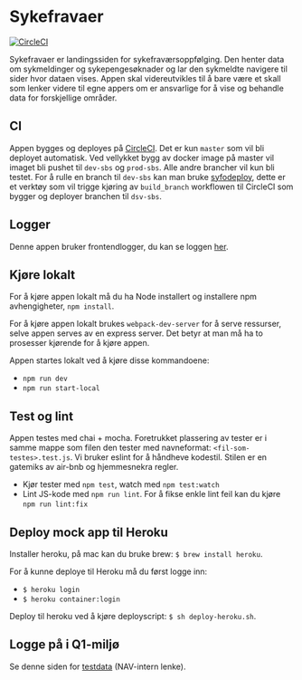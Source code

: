 # Sykefravaer
[![CircleCI](https://circleci.com/gh/navikt/sykefravaer.svg?style=svg)](https://circleci.com/gh/navikt/sykefravaer)

Sykefravaer er landingssiden for sykefraværsoppfølging. Den henter data om sykmeldinger og sykepengesøknader og lar den 
sykmeldte navigere til sider hvor dataen vises. Appen skal videreutvikles til å bare være et skall som lenker videre til
egne appers om er ansvarlige for å vise og behandle data for forskjellige områder. 

## CI
Appen bygges og deployes på [CircleCI](https://circleci.com/gh/navikt/sykefravaer). Det er kun `master` som vil bli 
deployet automatisk. Ved vellykket bygg av docker image på master vil imaget bli pushet til `dev-sbs` og `prod-sbs`. 
Alle andre brancher vil kun bli testet. For å rulle en branch til `dev-sbs` kan man bruke 
[syfodeploy](https://github.com/navikt/syfodeploy/blob/master/syfodeploy.sh), dette er et verktøy som vil trigge kjøring
av `build_branch` workflowen til CircleCI som bygger og deployer branchen til `dsv-sbs`. 

## Logger
Denne appen bruker frontendlogger, du kan se loggen [her](https://logs.adeo.no/goto/da5c8e86da5d5151a9b3be331de093bc).

## Kjøre lokalt
For å kjøre appen lokalt må du ha Node installert og installere npm avhengigheter, `npm install`.

For å kjøre appen lokalt brukes `webpack-dev-server` for å serve ressurser, selve appen serves av en express server.
Det betyr at man må ha to prosesser kjørende for å kjøre appen. 

Appen startes lokalt ved å kjøre disse kommandoene:
- `npm run dev`
- `npm run start-local` 

## Test og lint
Appen testes med chai + mocha. Foretrukket plassering av tester er i samme mappe som filen den tester med navneformat:
`<fil-som-testes>.test.js`. Vi bruker eslint for å håndheve kodestil. Stilen er en gatemiks av air-bnb og hjemmesnekra
regler. 

* Kjør tester med `npm test`, watch med `npm test:watch`
* Lint JS-kode med `npm run lint`. For å fikse enkle lint feil kan du kjøre `npm run lint:fix`

## Deploy mock app til Heroku
Installer heroku, på mac kan du bruke brew: `$ brew install heroku`.

For å kunne deploye til Heroku må du først logge inn: 
* `$ heroku login`
* `$ heroku container:login`

Deploy til heroku ved å kjøre deployscript: `$ sh deploy-heroku.sh`.

## Logge på i Q1-miljø
Se denne siden for [testdata](https://confluence.adeo.no/pages/viewpage.action?pageId=228580060) (NAV-intern lenke).
